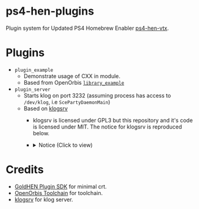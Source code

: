 # ps4-hen-plugins

Plugin system for Updated PS4 Homebrew Enabler [ps4-hen-vtx](https://github.com/EchoStretch/ps4-hen-vtx).

# Plugins

- `plugin_example`
  - Demonstrate usage of CXX in module.
  - Based from OpenOrbis [`library_example`](https://github.com/OpenOrbis/OpenOrbis-PS4-Toolchain/blob/63c0be5ffff09fbaebebc6b9a738d150e2da0205/samples/library_example/library_example/lib.cpp)
- `plugin_server`
  - Starts klog on port 3232 (assuming process has access to `/dev/klog`, i.e `ScePartyDaemonMain`)
  - Based on [klogsrv](https://github.com/ps5-payload-dev/klogsrv)
    - klogsrv is licensed under GPL3 but this repository and it's code is licensed under MIT. The notice for klogsrv is reproduced below.
    - <details> <summary> Notice (Click to view) </summary>
      
      ```
      Copyright (C) 2023 John Törnblom
      
      This program is free software; you can redistribute it and/or modify it
      under the terms of the GNU General Public License as published by the
      Free Software Foundation; either version 3, or (at your option) any
      later version.
      
      This program is distributed in the hope that it will be useful,
      but WITHOUT ANY WARRANTY; without even the implied warranty of
      MERCHANTABILITY or FITNESS FOR A PARTICULAR PURPOSE.  See the
      GNU General Public License for more details.
      
      You should have received a copy of the GNU General Public License
      along with this program; see the file COPYING. If not, see
      <http://www.gnu.org/licenses/>.
      ```
      
      </details>

# Credits

- [GoldHEN Plugin SDK](https://github.com/GoldHEN/GoldHEN_Plugins_SDK) for minimal crt.
- [OpenOrbis Toolchain](https://github.com/OpenOrbis/OpenOrbis-PS4-Toolchain) for toolchain.
- [klogsrv](https://github.com/ps5-payload-dev/klogsrv) for klog server.
